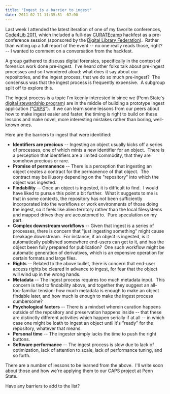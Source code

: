 ```yaml
---
title: "Ingest is a barrier to ingest"
date: 2011-02-11 11:35:51 -07:00
---
```

Last week I attended the latest iteration of one of my favorite conferences, [Code4Lib 2011](http://code4lib.org/conference/2011), which included a full-day [CURATEcamp](http://curatecamp.org/) hackfest as a pre-conference session (sponsored by the [Digital Library Federation](http://www.clir.org/dlf.html)).  Rather than writing up a full report of the event -- no one really reads those, right? -- I wanted to comment on a conversation from the hackfest.

A group gathered to discuss digital forensics, specifically in the context of forensics work done pre-ingest.  I've heard other folks talk about pre-ingest processes and so I wondered aloud: what does it say about our repositories, and the ingest process, that we do so much pre-ingest?  The consensus was that the ingest process is frequently expensive.  A subgroup split off to explore this.

The ingest process is a topic I'm keenly interested in since we (Penn State's [digital stewardship program](http://stewardship.psu.edu/)) are in the middle of building a prototype ingest application ("[CAPS](http://github.com/DanCoughlin/caps)").  If we can learn some lessons from our peers about how to make ingest easier and faster, the timing is right to build on these lessons and make novel, more interesting mistakes rather than boring, well-known ones.

Here are the barriers to ingest that were identified:

*   **Identifiers are precious** -- Ingesting an object usually kicks off a series of processes, one of which mints a new identifier for an object.  There is a perception that identifiers are a limited commodity, that they are somehow precious or rare.
*   **Promise of permanence** -- There is a perception that ingesting an object creates a contract for the permanence of that object.  The contract may be illusory depending on the "repository" into which the object was ingested.
*   **Findability** -- Once an object is ingested, it is difficult to find.  I would have liked to pursue this point a bit further.  What it suggests to me is that in some contexts, the repository has not been sufficiently incorporated into the workflows or work environments of those doing the ingest, so it feels like alien territory rather than the local filesystems and mapped drives they are accustomed to.  Pure speculation on my part.
*   **Complex downstream workflows** -- Given that ingest is a series of processes, there is concern that "just ingesting something" might cause breakage downstream.  For instance, if an object is ingested, is it automatically published somewhere end-users can get to it, and has the object been fully prepared for publication?  One such workflow might be automatic generation of derivatives, which is an expensive operation for certain formats and large files.
*   **Rights** -- Related to the above bullet, there is concern that end-user access rights be cleared in advance to ingest, for fear that the object will wind up in the wrong hands.
*   **Metadata** -- The ingest process requires too much metadata input.  This concern is tied to findability above, and together they suggest an all-too-familiar tension: how much metadata is enough to make an object findable later, and how much is enough to make the ingest process cumbersome?
*   **Psychological factors** -- There is a mindset wherein curation happens outside of the repository and preservation happens inside -- that these are distinctly different activities which happen serially if at all -- in which case one might be loath to ingest an object until it's "ready" for the repository, whatever that means.
*   **Personal time** -- The ingester simply lacks the time to push the right buttons.
*   **Software performance** -- The ingest process is slow due to lack of optimization, lack of attention to scale, lack of performance tuning, and so forth.

There are a number of lessons to be learned from the above.  I'll write soon about those and how we're applying them to our CAPS project at Penn State.

Have any barriers to add to the list?
